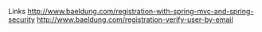 Links
http://www.baeldung.com/registration-with-spring-mvc-and-spring-security
http://www.baeldung.com/registration-verify-user-by-email